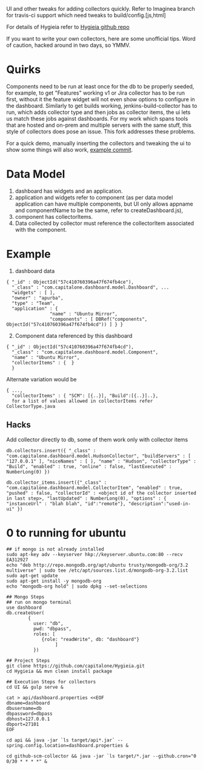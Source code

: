 UI and other tweaks for adding collectors quickly. Refer to Imaginea branch for travis-ci support which need tweaks to build/config.[js,html]

For details of Hygieia refer to [Hygieia github repo](https://github.com/capitalone/Hygieia/)


If you want to write your own collectors, here are some unofficial tips. Word of caution, hacked around in two days, so YMMV.

Quirks
======================
Components need to be run at least once for the db to be properly seeded, for example, to get "Features" working v1 or Jira collector has to be run first, without it the feature widget will not even show options to configure in the dashboard. Similarly to get builds working, jenkins-build-collector has to run, which adds collector type and then jobs as collector items, the ui lets us match these jobs against dashboards. For my work which spans tools that are hosted and on-prem and multiple servers with the same stuff, this style of collectors does pose an issue. This fork addresses these problems. 

For a quick demo, manually inserting the collectors and tweaking the ui to show some things will also work, [example commit](https://github.com/sans-sense/Hygieia/commit/8299b7fc05be45df5091a621507eb7704449d90c).

 
Data Model
======
1. dashboard has widgets and an application.   
1. application and widgets refer to component (as per data model application can have multiple components, but UI only allows appname and componentName to be the same, refer to createDashboard.js), 
1. component has collectorItems.  
1. Data collected by collector must reference the collectorItem associated with the component.


Example
=======
1. dashboard data 
```
{ "_id" : ObjectId("57c410760396a47f674fb4ce"), 
  "_class" : "com.capitalone.dashboard.model.Dashboard", ...
  "widgets" : [ ], 
  "owner" : "apurba", 
  "type" : "Team", 
  "application" : { 
                "name" : "Ubuntu Mirror", 
                "components" : [ DBRef("components", ObjectId("57c410760396a47f674fb4cd")) ] } }
```
2. Component data referenced by this dashboard
```
{ "_id" : ObjectId("57c410760396a47f674fb4cd"), 
  "_class" : "com.capitalone.dashboard.model.Component", 
  "name" : "Ubuntu Mirror", 
  "collectorItems" : {  } 
  }
```
Alternate variation would be
```
{ ..., 
  "collectorItems" : { "SCM": [{..}], "Build":[{..}]..}, 
  for a list of values allowed in collectorItems refer CollectorType.java
```

Hacks
----
Add collector directly to db, some of them work only with collector items  
```
db.collectors.insert({ "_class" : "com.capitalone.dashboard.model.HudsonCollector", "buildServers" : [ "127.0.0.1" ], "niceNames" : [ ], "name" : "Hudson", "collectorType" : "Build", "enabled" : true, "online" : false, "lastExecuted" : NumberLong(0) })

db.collector_items.insert({"_class" : "com.capitalone.dashboard.model.CollectorItem", "enabled" : true, "pushed" : false, "collectorId" : <object id of the collector inserted in last step>, "lastUpdated" : NumberLong(0), "options" : { "instanceUrl" : "blah blah", "id":"remote"}, "description":"used-in-ui" })
```
0 to running for ubuntu
==================
```
## if mongo is not already installed
sudo apt-key adv --keyserver hkp://keyserver.ubuntu.com:80 --recv EA312927
echo "deb http://repo.mongodb.org/apt/ubuntu trusty/mongodb-org/3.2 multiverse" | sudo tee /etc/apt/sources.list.d/mongodb-org-3.2.list
sudo apt-get update
sudo apt-get install -y mongodb-org
echo "mongodb-org hold" | sudo dpkg --set-selections

## Mongo Steps
## run on mongo terminal
use dashboard
db.createUser(
        {
          user: "db",
          pwd: "dbpass",
          roles: [
             {role: "readWrite", db: "dashboard"}
                  ]
          })
      
## Project Steps
git clone https://github.com/capitalone/Hygieia.git
cd Hygieia && mvn clean install package

## Execution Steps for collectors
cd UI && gulp serve &

cat > api/dashboard.properties <<EOF
dbname=dashboard
dbusername=db
dbpassword=dbpass
dbhost=127.0.0.1
dbport=27101
EOF

cd api && java -jar `ls target/api*.jar` --spring.config.location=dashboard.properties &

cd github-scm-collector && java -jar `ls target/*.jar --github.cron="0 0/30 * * * *" &

```
